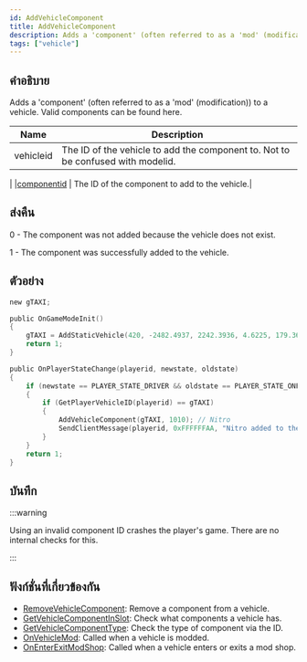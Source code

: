```yaml
---
id: AddVehicleComponent
title: AddVehicleComponent
description: Adds a 'component' (often referred to as a 'mod' (modification)) to a vehicle.
tags: ["vehicle"]
---
```


## คำอธิบาย

Adds a 'component' (often referred to as a 'mod' (modification)) to a vehicle. Valid components can be found here.

| Name      | Description                                                                     |
| --------- | ------------------------------------------------------------------------------- |
| vehicleid | The ID of the vehicle to add the component to. Not to be confused with modelid. |

| |[componentid](../../scripting/resources/carcomponentid.md) | The ID of the component to add to the vehicle.|

## ส่งคืน

0 - The component was not added because the vehicle does not exist.

1 - The component was successfully added to the vehicle.

## ตัวอย่าง

```c
new gTAXI;

public OnGameModeInit()
{
    gTAXI = AddStaticVehicle(420, -2482.4937, 2242.3936, 4.6225, 179.3656, 6, 1); // Taxi
    return 1;
}

public OnPlayerStateChange(playerid, newstate, oldstate)
{
    if (newstate == PLAYER_STATE_DRIVER && oldstate == PLAYER_STATE_ONFOOT)
    {
        if (GetPlayerVehicleID(playerid) == gTAXI)
        {
            AddVehicleComponent(gTAXI, 1010); // Nitro
            SendClientMessage(playerid, 0xFFFFFFAA, "Nitro added to the Taxi.");
        }
    }
    return 1;
}
```

## บันทึก

:::warning

Using an invalid component ID crashes the player's game. There are no internal checks for this.

:::

## ฟังก์ชั่นที่เกี่ยวข้องกัน

- [RemoveVehicleComponent](../../scripting/functions/RemoveVehicleComponent.md): Remove a component from a vehicle.
- [GetVehicleComponentInSlot](../../scripting/functions/GetVehicleComponentInSlot.md): Check what components a vehicle has.
- [GetVehicleComponentType](../../scripting/functions/GetVehicleComponentType.md): Check the type of component via the ID.
- [OnVehicleMod](../../scripting/callbacks/OnVehicleMod.md): Called when a vehicle is modded.
- [OnEnterExitModShop](../../scripting/callbacks/OnEnterExitModShop.md): Called when a vehicle enters or exits a mod shop.
